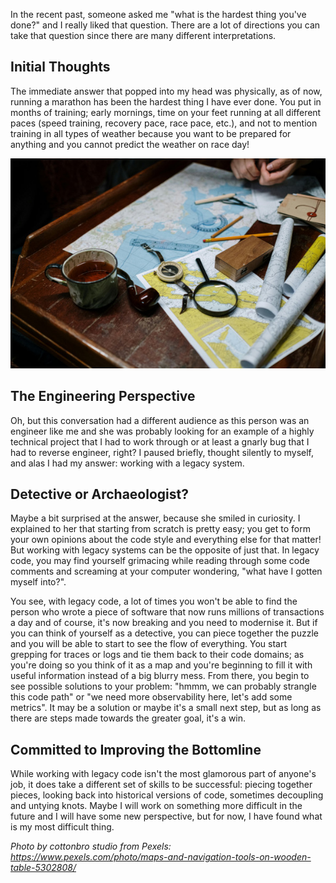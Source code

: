 In the recent past, someone asked me "what is the hardest thing you've done?" and I really liked that question. There are a lot of directions you can take that question since there are many different interpretations.

## Initial Thoughts

The immediate answer that popped into my head was physically, as of now, running a marathon has been the hardest thing I have ever done. You put in months of training; early mornings, time on your feet running at all different paces (speed training, recovery pace, race pace, etc.), and not to mention training in all types of weather because you want to be prepared for anything and you cannot predict the weather on race day!

![Map and compass](pexels-cottonbro-5302808.jpg)

## The Engineering Perspective

Oh, but this conversation had a different audience as this person was an engineer like me and she was probably looking for an example of a highly technical project that I had to work through or at least a gnarly bug that I had to reverse engineer, right? I paused briefly, thought silently to myself, and alas I had my answer: working with a legacy system.

## Detective or Archaeologist?

Maybe a bit surprised at the answer, because she smiled in curiosity. I explained to her that starting from scratch is pretty easy; you get to form your own opinions about the code style and everything else for that matter! But working with legacy systems can be the opposite of just that. In legacy code, you may find yourself grimacing while reading through some code comments and screaming at your computer wondering, "what have I gotten myself into?".

You see, with legacy code, a lot of times you won't be able to find the person who wrote a piece of software that now runs millions of transactions a day and of course, it's now breaking and you need to modernise it. But if you can think of yourself as a detective, you can piece together the puzzle and you will be able to start to see the flow of everything. You start grepping for traces or logs and tie them back to their code domains; as you're doing so you think of it as a map and you're beginning to fill it with useful information instead of a big blurry mess. From there, you begin to see possible solutions to your problem: "hmmm, we can probably strangle this code path" or "we need more observability here, let's add some metrics". It may be a solution or maybe it's a small next step, but as long as there are steps made towards the greater goal, it's a win.

## Committed to Improving the Bottomline

While working with legacy code isn't the most glamorous part of anyone's job, it does take a different set of skills to be successful: piecing together pieces, looking back into historical versions of code, sometimes decoupling and untying knots.
Maybe I will work on something more difficult in the future and I will have some new perspective, but for now, I have found what is my most difficult thing.

_Photo by cottonbro studio from Pexels: https://www.pexels.com/photo/maps-and-navigation-tools-on-wooden-table-5302808/_

